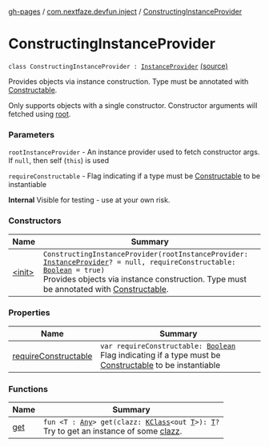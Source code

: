 [gh-pages](../../index.md) / [com.nextfaze.devfun.inject](../index.md) / [ConstructingInstanceProvider](./index.md)

# ConstructingInstanceProvider

`class ConstructingInstanceProvider : `[`InstanceProvider`](../-instance-provider/index.md) [(source)](https://github.com/NextFaze/dev-fun/tree/master/devfun/src/main/java/com/nextfaze/devfun/inject/InstanceProviders.kt#L129)

Provides objects via instance construction. Type must be annotated with [Constructable](../-constructable/index.md).

Only supports objects with a single constructor. Constructor arguments will fetched using [root](#).

### Parameters

`rootInstanceProvider` - An instance provider used to fetch constructor args. If `null`,  then self (`this`) is used

`requireConstructable` - Flag indicating if a type must be [Constructable](../-constructable/index.md) to be instantiable

**Internal**
Visible for testing - use at your own risk.

### Constructors

| Name | Summary |
|---|---|
| [&lt;init&gt;](-init-.md) | `ConstructingInstanceProvider(rootInstanceProvider: `[`InstanceProvider`](../-instance-provider/index.md)`? = null, requireConstructable: `[`Boolean`](https://kotlinlang.org/api/latest/jvm/stdlib/kotlin/-boolean/index.html)` = true)`<br>Provides objects via instance construction. Type must be annotated with [Constructable](../-constructable/index.md). |

### Properties

| Name | Summary |
|---|---|
| [requireConstructable](require-constructable.md) | `var requireConstructable: `[`Boolean`](https://kotlinlang.org/api/latest/jvm/stdlib/kotlin/-boolean/index.html)<br>Flag indicating if a type must be [Constructable](../-constructable/index.md) to be instantiable |

### Functions

| Name | Summary |
|---|---|
| [get](get.md) | `fun <T : `[`Any`](https://kotlinlang.org/api/latest/jvm/stdlib/kotlin/-any/index.html)`> get(clazz: `[`KClass`](https://kotlinlang.org/api/latest/jvm/stdlib/kotlin.reflect/-k-class/index.html)`<out `[`T`](get.md#T)`>): `[`T`](get.md#T)`?`<br>Try to get an instance of some [clazz](get.md#com.nextfaze.devfun.inject.ConstructingInstanceProvider$get(kotlin.reflect.KClass((com.nextfaze.devfun.inject.ConstructingInstanceProvider.get.T)))/clazz). |
